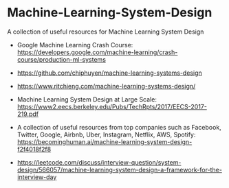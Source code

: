 # Machine-Learning-System-Design
A collection of useful resources for Machine Learning System Design

- Google Machine Learning Crash Course: https://developers.google.com/machine-learning/crash-course/production-ml-systems

- https://github.com/chiphuyen/machine-learning-systems-design

- https://www.ritchieng.com/machine-learning-systems-design/

- Machine Learning System Design at Large Scale: 
https://www2.eecs.berkeley.edu/Pubs/TechRpts/2017/EECS-2017-219.pdf

- A collection of useful resources from top companies such as Facebook, Twitter, Google, Airbnb, Uber, Instagram, Netflix, AWS, Spotify: 
https://becominghuman.ai/machine-learning-system-design-f2f4018f2f8

- https://leetcode.com/discuss/interview-question/system-design/566057/machine-learning-system-design-a-framework-for-the-interview-day
